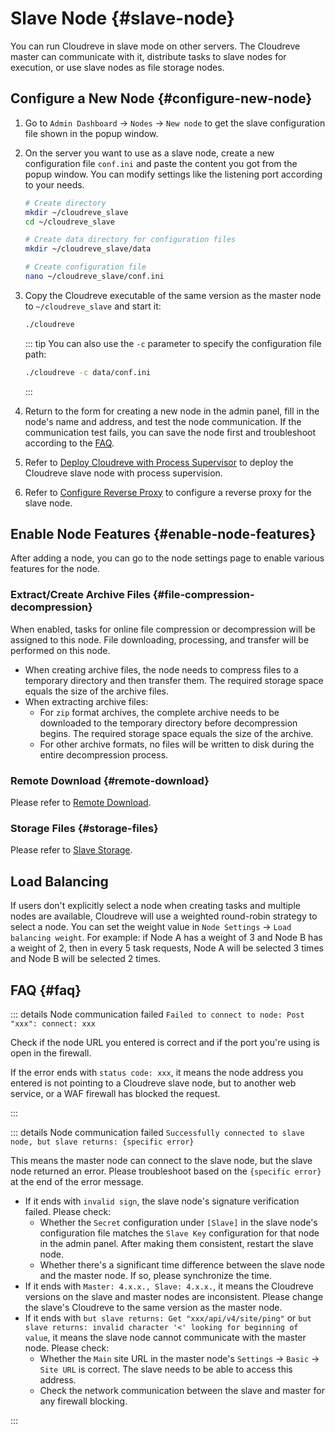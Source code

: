 # Slave Node {#slave-node}

You can run Cloudreve in slave mode on other servers. The Cloudreve master can communicate with it, distribute tasks to slave nodes for execution, or use slave nodes as file storage nodes.

## Configure a New Node {#configure-new-node}

1. Go to `Admin Dashboard` -> `Nodes` -> `New node` to get the slave configuration file shown in the popup window.
2. On the server you want to use as a slave node, create a new configuration file `conf.ini` and paste the content you got from the popup window. You can modify settings like the listening port according to your needs.

   ```bash
   # Create directory
   mkdir ~/cloudreve_slave
   cd ~/cloudreve_slave

   # Create data directory for configuration files
   mkdir ~/cloudreve_slave/data

   # Create configuration file
   nano ~/cloudreve_slave/conf.ini
   ```

3. Copy the Cloudreve executable of the same version as the master node to `~/cloudreve_slave` and start it:

   ```bash
   ./cloudreve
   ```

   ::: tip
   You can also use the `-c` parameter to specify the configuration file path:

   ```bash
   ./cloudreve -c data/conf.ini
   ```

   :::

4. Return to the form for creating a new node in the admin panel, fill in the node's name and address, and test the node communication. If the communication test fails, you can save the node first and troubleshoot according to the [FAQ](#faq).
5. <Badge type="info" text="Optional" /> Refer to [Deploy Cloudreve with Process Supervisor](../overview/deploy/supervisor) to deploy the Cloudreve slave node with process supervision.
6. <Badge type="info" text="Optional" /> Refer to [Configure Reverse Proxy](../overview/deploy/configure#configure-reverse-proxy) to configure a reverse proxy for the slave node.

## Enable Node Features {#enable-node-features}

After adding a node, you can go to the node settings page to enable various features for the node.

### Extract/Create Archive Files {#file-compression-decompression}

When enabled, tasks for online file compression or decompression will be assigned to this node. File downloading, processing, and transfer will be performed on this node.

- When creating archive files, the node needs to compress files to a temporary directory and then transfer them. The required storage space equals the size of the archive files.
- When extracting archive files:
  - For `zip` format archives, the complete archive needs to be downloaded to the temporary directory before decompression begins. The required storage space equals the size of the archive.
  - For other archive formats, no files will be written to disk during the entire decompression process.

### Remote Download {#remote-download}

Please refer to [Remote Download](./remote-download).

### Storage Files {#storage-files}

Please refer to [Slave Storage](./storage/slave).

## Load Balancing

If users don't explicitly select a node when creating tasks and multiple nodes are available, Cloudreve will use a weighted round-robin strategy to select a node. You can set the weight value in `Node Settings` -> `Load balancing weight`. For example: if Node A has a weight of 3 and Node B has a weight of 2, then in every 5 task requests, Node A will be selected 3 times and Node B will be selected 2 times.

## FAQ {#faq}

::: details Node communication failed `Failed to connect to node: Post "xxx": connect: xxx`

Check if the node URL you entered is correct and if the port you're using is open in the firewall.

If the error ends with `status code: xxx`, it means the node address you entered is not pointing to a Cloudreve slave node, but to another web service, or a WAF firewall has blocked the request.

:::

::: details Node communication failed `Successfully connected to slave node, but slave returns: {specific error}`

This means the master node can connect to the slave node, but the slave node returned an error. Please troubleshoot based on the `{specific error}` at the end of the error message.

- If it ends with `invalid sign`, the slave node's signature verification failed. Please check:
  - Whether the `Secret` configuration under `[Slave]` in the slave node's configuration file matches the `Slave Key` configuration for that node in the admin panel. After making them consistent, restart the slave node.
  - Whether there's a significant time difference between the slave node and the master node. If so, please synchronize the time.
- If it ends with `Master: 4.x.x., Slave: 4.x.x.`, it means the Cloudreve versions on the slave and master nodes are inconsistent. Please change the slave's Cloudreve to the same version as the master node.
- If it ends with `but slave returns: Get "xxx/api/v4/site/ping"` or `but slave returns: invalid character '<' looking for beginning of value`, it means the slave node cannot communicate with the master node. Please check:
  - Whether the `Main` site URL in the master node's `Settings` -> `Basic` -> `Site URL` is correct. The slave needs to be able to access this address.
  - Check the network communication between the slave and master for any firewall blocking.

:::
